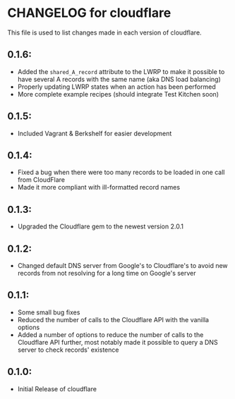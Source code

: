 # CHANGELOG for cloudflare

This file is used to list changes made in each version of cloudflare.

## 0.1.6:

* Added the `shared_A_record` attribute to the LWRP to make it possible to have several A records with the same name (aka DNS load balancing)
* Properly updating LWRP states when an action has been performed
* More complete example recipes (should integrate Test Kitchen soon)

## 0.1.5:

* Included Vagrant & Berkshelf for easier development

## 0.1.4:

* Fixed a bug when there were too many records to be loaded in one call from CloudFlare
* Made it more compliant with ill-formatted record names

## 0.1.3:

* Upgraded the Cloudflare gem to the newest version 2.0.1

## 0.1.2:

* Changed default DNS server from Google's to Cloudflare's to avoid new records from not resolving for a long time on Google's server

## 0.1.1:

* Some small bug fixes
* Reduced the number of calls to the Cloudflare API with the vanilla options
* Added a number of options to reduce the number of calls to the Cloudflare API further, most notably made it possible to query a DNS server to check records' existence

## 0.1.0:

* Initial Release of cloudflare
